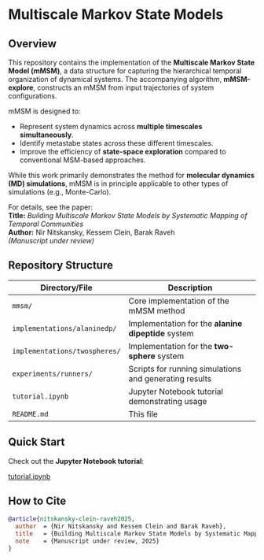 # Multiscale Markov State Models

## Overview

This repository contains the implementation of the **Multiscale Markov State Model (mMSM)**, a data structure for 
capturing the hierarchical temporal organization of dynamical systems. The accompanying algorithm, 
**mMSM-explore**, constructs an mMSM from input trajectories of system configurations.

mMSM is designed to:
- Represent system dynamics across **multiple timescales simultaneously**.
- Identify metastabe states across these different timescales.
- Improve the efficiency of **state-space exploration** compared to conventional MSM-based approaches.

While this work primarily demonstrates the method for **molecular dynamics (MD) simulations**, mMSM is in 
principle applicable to other types of simulations (e.g., Monte-Carlo).

For details, see the paper:  
**Title:** *Building Multiscale Markov State Models by Systematic Mapping of Temporal Communities*  
**Author:** Nir Nitskansky, Kessem Clein, Barak Raveh  
*(Manuscript under review)*

## Repository Structure

| Directory/File                | Description                                         |
|-------------------------------|-----------------------------------------------------|
| `mmsm/`                       | Core implementation of the mMSM method              |
| `implementations/alaninedp/`  | Implementation for the **alanine dipeptide** system |
| `implementations/twospheres/` | Implementation for the **two-sphere** system        |
| `experiments/runners/`        | Scripts for running simulations and generating results         |
| `tutorial.ipynb`              | Jupyter Notebook tutorial demonstrating usage                    |
| `README.md`                   | This file                                           |

## Quick Start
Check out the **Jupyter Notebook tutorial**:

[tutorial.ipynb](tutorial.ipynb)

## How to Cite

```bibtex
@article{nitskansky-clein-raveh2025,
  author  = {Nir Nitskansky and Kessem Clein and Barak Raveh},
  title   = {Building Multiscale Markov State Models by Systematic Mapping of Temporal Communities},
  note    = {Manuscript under review, 2025}
}



